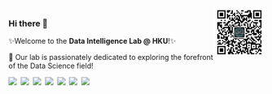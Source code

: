 <img align='right' src='lab_qrcode.jpg' width=20% />

### Hi there 👋
✨Welcome to the <strong>Data Intelligence Lab @ HKU</strong>!✨

🚀 Our lab is passionately dedicated to exploring the forefront of the Data Science field!

<a href='https://sites.google.com/view/chaoh/'><img src='https://img.shields.io/badge/Home-Page-green' /></a>&nbsp;
<a href='https://scholar.google.com/citations?user=Zkv9FqwAAAAJ&hl=en'><img src='https://img.shields.io/badge/Google-Scholar-blue' /></a>&nbsp;
<a href='lab_qrcode.jpg'><img src='https://img.shields.io/badge/公众号-orange' /></a>&nbsp;
<img src='https://img.shields.io/github/stars/hkuds?color=green&style=social' />&nbsp;
<img src='https://img.shields.io/github/followers/hkuds?color=green&style=social' />&nbsp;
<img src="https://badges.pufler.dev/visits/hkuds/hkuds?style=flat-square&color=black&logo=github">&nbsp;
<img src="https://badges.pufler.dev/years/hkuds?style=flat-square&color=black&logo=github">
